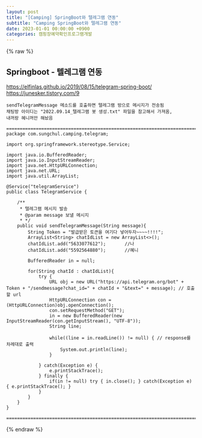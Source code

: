 ```yaml
---
layout: post
title: "[Camping] SpringBoot와 텔레그램 연동"
subtitle: "Camping SpringBoot와 텔레그램 연동"
date: 2023-01-01 00:00:00 +0900
categories: 캠핑장예약확인프로그램개발
---
```

{% raw %}
## Springboot - 텔레그램 연동  
  
https://elfinlas.github.io/2019/08/15/telegram-spring-boot/  
https://junesker.tistory.com/9  
  
	sendTelegramMessage 메소드를 호출하면 텔레그램 방으로 메시지가 전송됨  
	채팅방 아이디는 "2022.09.14_텔레그램 봇 생성.txt" 파일을 참고해서 가져옴,  
	내꺼랑 혜니꺼만 해놨음  
  
	=================================================================================================================  
	package com.sungchul.camping.telegram;  
  
	import org.springframework.stereotype.Service;  
  
	import java.io.BufferedReader;  
	import java.io.InputStreamReader;  
	import java.net.HttpURLConnection;  
	import java.net.URL;  
	import java.util.ArrayList;  
  
	@Service("telegramService")  
	public class TelegramService {  
  
		/**  
		 * 텔레그램 메시지 발송  
		 * @param message 보낼 메시지  
		 * */  
		public void sendTelegramMessage(String message){  
			String Token = "발급받은 토큰을 여기다 넣어두자~~~~!!!!";  
			ArrayList<String> chatIdList = new ArrayList<>();  
			chatIdList.add("5633077612");       //나  
			chatIdList.add("5592564880");       //혜니  
  
			BufferedReader in = null;  
  
			for(String chatId : chatIdList){  
				try {  
					URL obj = new URL("https://api.telegram.org/bot" + Token + "/sendmessage?chat_id=" + chatId + "&text=" + message); // 호출할 url  
					HttpURLConnection con = (HttpURLConnection)obj.openConnection();  
					con.setRequestMethod("GET");  
					in = new BufferedReader(new InputStreamReader(con.getInputStream(), "UTF-8"));  
					String line;  
  
					while((line = in.readLine()) != null) { // response를 차례대로 출력  
						System.out.println(line);  
					}  
  
				} catch(Exception e) {  
					e.printStackTrace();  
				} finally {  
					if(in != null) try { in.close(); } catch(Exception e) { e.printStackTrace(); }  
				}  
			}  
		}  
	}  
  
	=================================================================================================================  

{% endraw %}
